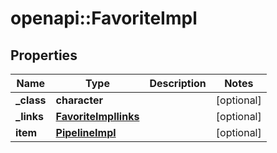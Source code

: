 # openapi::FavoriteImpl


## Properties
Name | Type | Description | Notes
------------ | ------------- | ------------- | -------------
**_class** | **character** |  | [optional] 
**_links** | [**FavoriteImpllinks**](FavoriteImpllinks.md) |  | [optional] 
**item** | [**PipelineImpl**](PipelineImpl.md) |  | [optional] 


